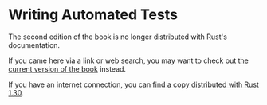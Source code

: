 # Writing Automated Tests

The second edition of the book is no longer distributed with Rust's documentation.

If you came here via a link or web search, you may want to check out [the current
version of the book](../ch11-00-testing.html) instead.

If you have an internet connection, you can [find a copy distributed with
Rust
1.30](https://doc.rust-lang.org/1.30.0/book/second-edition/ch11-00-testing.html).